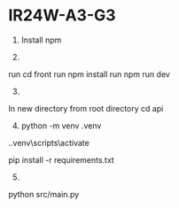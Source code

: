 # IR24W-A3-G3

1. Install npm

2. 
run cd front
run npm install
run npm run dev

3. 
In new directory
from root directory
cd api

4. python -m venv .venv

.\.venv\scripts\activate

pip install -r requirements.txt

5. 

python src/main.py